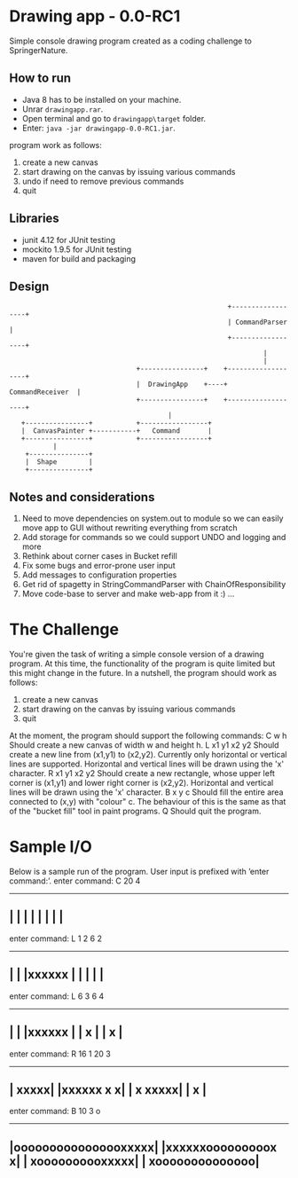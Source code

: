# Drawing app - 0.0-RC1
Simple console drawing program created as a coding challenge to SpringerNature.

How to run 
----------

*   Java 8 has to be installed on your machine.
*   Unrar ```drawingapp.rar```.
*   Open terminal and go to ```drawingapp\target``` folder.
*   Enter: ```java -jar drawingapp-0.0-RC1.jar```.

program work as follows:

1. create a new canvas
2. start drawing on the canvas by issuing various commands
4. undo if need to remove previous commands
3. quit

Libraries
---------

* junit 4.12     for JUnit testing
* mockito 1.9.5  for JUnit testing
* maven          for build and packaging

Design
------
                                                           +------------------+
                                                           | CommandParser    |
                                                           +------------------+
                                                                    |
                                                                    |
                                    +----------------+    +-------------------+
                                    |  DrawingApp    +----+  CommandReceiver  |
                                    +----------------+    +-------------------+
                                            |
       +----------------+           +-----------------+
       |  CanvasPainter +-----------+   Command       |
       +----------------+           +-----------------+
               |
        +---------------+
        |  Shape        |
        +---------------+


Notes and considerations
------------------------
1. Need to move dependencies on system.out to module so we can easily move app 
   to GUI without rewriting everything from scratch
2. Add storage for commands so we could support UNDO and logging and more
3. Rethink about corner cases in Bucket refill
4. Fix some bugs and error-prone user input
5. Add messages to configuration properties
6. Get rid of spagetty in StringCommandParser with ChainOfResponsibility
7. Move code-base to server and make web-app from it :)
...

# The Challenge
You're given the task of writing a simple console version of a drawing program. At this time,
the functionality of the program is quite limited but this might change in the future. In a
nutshell, the program should work as follows:

1. create a new canvas
2. start drawing on the canvas by issuing various commands
3. quit

At the moment, the program should support the following commands:
C w h Should create a new canvas of width w and height h.
L x1 y1 x2 y2 Should create a new line from (x1,y1) to (x2,y2). Currently only
horizontal or vertical lines are supported. Horizontal and vertical lines
will be drawn using the 'x' character.
R x1 y1 x2 y2 Should create a new rectangle, whose upper left corner is (x1,y1) and
lower right corner is (x2,y2). Horizontal and vertical lines will be drawn
using the 'x' character.
B x y c Should fill the entire area connected to (x,y) with "colour" c. The
behaviour of this is the same as that of the "bucket fill" tool in paint
programs.
Q Should quit the program.

# Sample I/O

Below is a sample run of the program. User input is prefixed with ’enter command:’.
enter command: C 20 4

----------------------
|                    |
|                    |
|                    |
|                    |
----------------------

enter command: L 1 2 6 2

----------------------
|                    |
|xxxxxx              |
|                    |
|                    |
----------------------

enter command: L 6 3 6 4

----------------------
|                    |
|xxxxxx              |
| x                  |
| x                  |
----------------------

enter command: R 16 1 20 3

----------------------
|               xxxxx|
|xxxxxx         x   x|
|     x         xxxxx|
|     x              |
----------------------

enter command: B 10 3 o

----------------------
|oooooooooooooooxxxxx|
|xxxxxxooooooooox   x|
|     xoooooooooxxxxx|
|     xoooooooooooooo|
----------------------
